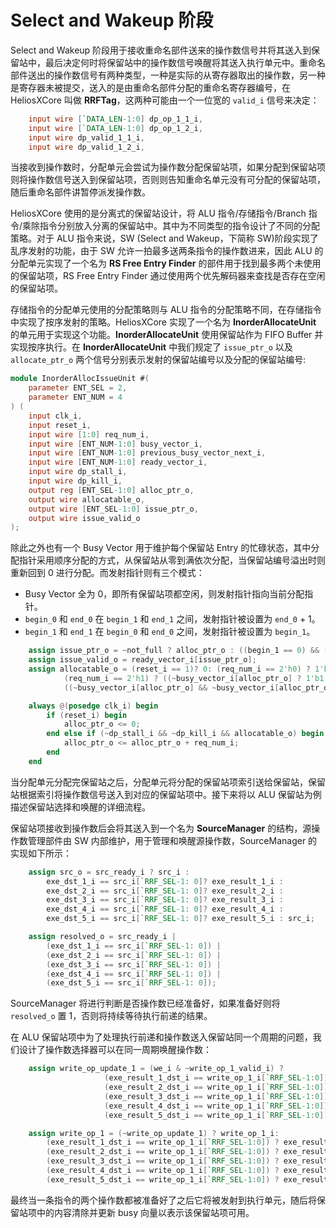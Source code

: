 # Select and Wakeup 阶段

Select and Wakeup 阶段用于接收重命名部件送来的操作数信号并将其送入到保留站中，最后决定何时将保留站中的操作数信号唤醒将其送入执行单元中。重命名部件送出的操作数信号有两种类型，一种是实际的从寄存器取出的操作数，另一种是寄存器未被提交，送入的是由重命名部件分配的重命名寄存器编号，在 HeliosXCore 叫做 **RRFTag**，这两种可能由一个一位宽的 `valid_i` 信号来决定：

```verilog
    input wire [`DATA_LEN-1:0] dp_op_1_1_i,
    input wire [`DATA_LEN-1:0] dp_op_1_2_i,
    input wire dp_valid_1_1_i,
    input wire dp_valid_1_2_i,
```

当接收到操作数时，分配单元会尝试为操作数分配保留站项，如果分配到保留站项则将操作数信号送入到保留站项，否则则告知重命名单元没有可分配的保留站项，随后重命名部件讲暂停派发操作数。

HeliosXCore 使用的是分离式的保留站设计，将 ALU 指令/存储指令/Branch 指令/乘除指令分别放入分离的保留站中。其中为不同类型的指令设计了不同的分配策略。对于 ALU 指令来说，SW (Select and Wakeup，下简称 SW)阶段实现了乱序发射的功能，由于 SW 允许一拍最多送两条指令的操作数进来，因此 ALU 的分配单元实现了一个名为 **RS Free Entry Finder** 的部件用于找到最多两个未使用的保留站项，RS Free Entry Finder 通过使用两个优先解码器来查找是否存在空闲的保留站项。

存储指令的分配单元使用的分配策略则与 ALU 指令的分配策略不同，在存储指令中实现了按序发射的策略。HeliosXCore 实现了一个名为 **InorderAllocateUnit** 的单元用于实现这个功能。**InorderAllocateUnit** 使用保留站作为 FIFO Buffer 并实现按序执行。在 **InorderAllocateUnit** 中我们规定了 `issue_ptr_o` 以及 `allocate_ptr_o` 两个信号分别表示发射的保留站编号以及分配的保留站编号:

```verilog
module InorderAllocIssueUnit #(
    parameter ENT_SEL = 2,
    parameter ENT_NUM = 4
) (
    input clk_i,
    input reset_i,
    input wire [1:0] req_num_i,
    input wire [ENT_NUM-1:0] busy_vector_i,
    input wire [ENT_NUM-1:0] previous_busy_vector_next_i,
    input wire [ENT_NUM-1:0] ready_vector_i,
    input wire dp_stall_i,
    input wire dp_kill_i,
    output reg [ENT_SEL-1:0] alloc_ptr_o,
    output wire allocatable_o,
    output wire [ENT_SEL-1:0] issue_ptr_o,
    output wire issue_valid_o
);
```

除此之外也有一个 Busy Vector 用于维护每个保留站 Entry 的忙碌状态，其中分配指针采用顺序分配的方式，从保留站从零到满依次分配，当保留站编号溢出时则重新回到 0 进行分配。而发射指针则有三个模式：

- Busy Vector 全为 0，即所有保留站项都空闲，则发射指针指向当前分配指针。
- `begin_0` 和 `end_0` 在 `begin_1` 和 `end_1` 之间，发射指针被设置为 `end_0` + 1。
- `begin_1` 和 `end_1` 在 `begin_0` 和 `end_0` 之间，发射指针被设置为 `begin_1`。

```verilog
    assign issue_ptr_o = ~not_full ? alloc_ptr_o : ((begin_1 == 0) && ({30'b0, end_1} == ENT_NUM - 1)) ? (end_0 + 1) : begin_1;
    assign issue_valid_o = ready_vector_i[issue_ptr_o];
    assign allocatable_o = (reset_i == 1)? 0: (req_num_i == 2'h0) ? 1'b1: 
            (req_num_i == 2'h1) ? ((~busy_vector_i[alloc_ptr_o] ? 1'b1: 1'b0)): 
            ((~busy_vector_i[alloc_ptr_o] && ~busy_vector_i[alloc_ptr_o + 1]) ? 1'b1: 1'b0);

    always @(posedge clk_i) begin
        if (reset_i) begin
            alloc_ptr_o <= 0;
        end else if (~dp_stall_i && ~dp_kill_i && allocatable_o) begin
            alloc_ptr_o <= alloc_ptr_o + req_num_i;
        end
    end
```

当分配单元分配完保留站之后，分配单元将分配的保留站项索引送给保留站，保留站根据索引将操作数信号送入到对应的保留站项中。接下来将以 ALU 保留站为例描述保留站选择和唤醒的详细流程。

保留站项接收到操作数后会将其送入到一个名为 **SourceManager** 的结构，源操作数管理部件由 SW 内部维护，用于管理和唤醒源操作数，SourceManager 的实现如下所示：

```verilog
    assign src_o = src_ready_i ? src_i :
        exe_dst_1_i == src_i[`RRF_SEL-1: 0]? exe_result_1_i :
        exe_dst_2_i == src_i[`RRF_SEL-1: 0]? exe_result_2_i :
        exe_dst_3_i == src_i[`RRF_SEL-1: 0]? exe_result_3_i :
        exe_dst_4_i == src_i[`RRF_SEL-1: 0]? exe_result_4_i :
        exe_dst_5_i == src_i[`RRF_SEL-1: 0]? exe_result_5_i : src_i;

    assign resolved_o = src_ready_i |
        (exe_dst_1_i == src_i[`RRF_SEL-1: 0]) |
        (exe_dst_2_i == src_i[`RRF_SEL-1: 0]) |
        (exe_dst_3_i == src_i[`RRF_SEL-1: 0]) |
        (exe_dst_4_i == src_i[`RRF_SEL-1: 0]) |
        (exe_dst_5_i == src_i[`RRF_SEL-1: 0]);
```

SourceManager 将进行判断是否操作数已经准备好，如果准备好则将 `resolved_o` 置 1，否则将持续等待执行前递的结果。

在 ALU 保留站项中为了处理执行前递和操作数送入保留站同一个周期的问题，我们设计了操作数选择器可以在同一周期唤醒操作数：

```verilog
    assign write_op_update_1 = (we_i & ~write_op_1_valid_i) ? 
                     (exe_result_1_dst_i == write_op_1_i[`RRF_SEL-1:0]) |
                     (exe_result_2_dst_i == write_op_1_i[`RRF_SEL-1:0]) |
                     (exe_result_3_dst_i == write_op_1_i[`RRF_SEL-1:0]) |
                     (exe_result_4_dst_i == write_op_1_i[`RRF_SEL-1:0]) |
                     (exe_result_5_dst_i == write_op_1_i[`RRF_SEL-1:0]) : 0;

    assign write_op_1 = (~write_op_update_1) ? write_op_1_i:
        (exe_result_1_dst_i == write_op_1_i[`RRF_SEL-1:0]) ? exe_result_1_i :
        (exe_result_2_dst_i == write_op_1_i[`RRF_SEL-1:0]) ? exe_result_2_i :
        (exe_result_3_dst_i == write_op_1_i[`RRF_SEL-1:0]) ? exe_result_3_i :
        (exe_result_4_dst_i == write_op_1_i[`RRF_SEL-1:0]) ? exe_result_4_i :
        (exe_result_5_dst_i == write_op_1_i[`RRF_SEL-1:0]) ? exe_result_5_i : write_op_1_i;
```

最终当一条指令的两个操作数都被准备好了之后它将被发射到执行单元，随后将保留站项中的内容清除并更新 busy 向量以表示该保留站项可用。